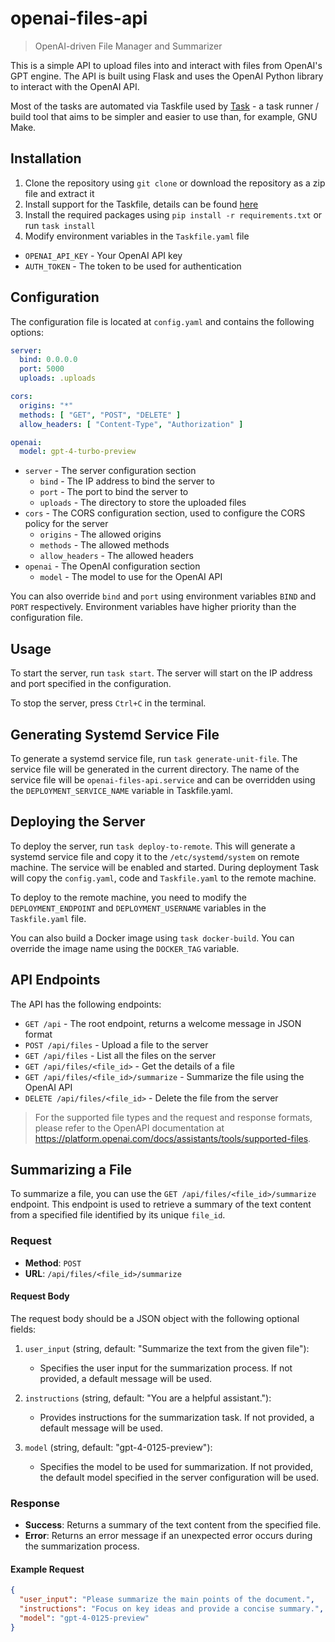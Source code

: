 # openai-files-api
> OpenAI-driven File Manager and Summarizer


This is a simple API to upload files into and interact with files from OpenAI's GPT engine.
The API is built using Flask and uses the OpenAI Python library to interact with the OpenAI API.

Most of the tasks are automated via Taskfile used by [Task](https://taskfile.dev/) - a task runner / build tool that
aims to be simpler and easier to use than, for example, GNU Make.

## Installation

1. Clone the repository using `git clone` or download the repository as a zip file and extract it
2. Install support for the Taskfile, details can be found [here](https://taskfile.dev/#/installation)
3. Install the required packages using `pip install -r requirements.txt` or run `task install`
4. Modify environment variables in the `Taskfile.yaml` file

- `OPENAI_API_KEY` - Your OpenAI API key
- `AUTH_TOKEN` - The token to be used for authentication

## Configuration

The configuration file is located at `config.yaml` and contains the following options:

```yaml
server:
  bind: 0.0.0.0
  port: 5000
  uploads: .uploads

cors:
  origins: "*"
  methods: [ "GET", "POST", "DELETE" ]
  allow_headers: [ "Content-Type", "Authorization" ]

openai:
  model: gpt-4-turbo-preview
```

- `server` - The server configuration section
    - `bind` - The IP address to bind the server to
    - `port` - The port to bind the server to
    - `uploads` - The directory to store the uploaded files
- `cors` - The CORS configuration section, used to configure the CORS policy for the server
    - `origins` - The allowed origins
    - `methods` - The allowed methods
    - `allow_headers` - The allowed headers
- `openai` - The OpenAI configuration section
    - `model` - The model to use for the OpenAI API

You can also override `bind` and `port` using environment variables `BIND` and `PORT` respectively. Environment
variables have higher priority than the configuration file.

## Usage

To start the server, run `task start`. The server will start on the IP address and port specified in the configuration.

To stop the server, press `Ctrl+C` in the terminal.

## Generating Systemd Service File

To generate a systemd service file, run `task generate-unit-file`. The service file will be generated in the current
directory. The name of the service file will be `openai-files-api.service` and can be overridden using
the `DEPLOYMENT_SERVICE_NAME` variable in Taskfile.yaml.

## Deploying the Server

To deploy the server, run `task deploy-to-remote`. This will generate a systemd service file and copy it to
the `/etc/systemd/system` on remote machine. The service will be enabled and started. During deployment Task will copy
the `config.yaml`, code and `Taskfile.yaml` to the remote machine.

To deploy to the remote machine, you need to modify the `DEPLOYMENT_ENDPOINT` and `DEPLOYMENT_USERNAME` variables in
the `Taskfile.yaml` file.

You can also build a Docker image using `task docker-build`. You can override the image name using the `DOCKER_TAG`
variable.

## API Endpoints

The API has the following endpoints:

- `GET /api` - The root endpoint, returns a welcome message in JSON format
- `POST /api/files` - Upload a file to the server
- `GET /api/files` - List all the files on the server
- `GET /api/files/<file_id>` - Get the details of a file
- `GET /api/files/<file_id>/summarize` - Summarize the file using the OpenAI API
- `DELETE /api/files/<file_id>` - Delete the file from the server

> For the supported file types and the request and response formats, please refer to the OpenAPI documentation at
https://platform.openai.com/docs/assistants/tools/supported-files.

## Summarizing a File

To summarize a file, you can use the `GET /api/files/<file_id>/summarize` endpoint. This endpoint is used to retrieve a
summary of the text content from a specified file identified by its unique `file_id`.

### Request

- **Method**: `POST`
- **URL**: `/api/files/<file_id>/summarize`
#### Request Body

The request body should be a JSON object with the following optional fields:

1. `user_input` (string, default: "Summarize the text from the given file"):
   - Specifies the user input for the summarization process. If not provided, a default message will be used.

2. `instructions` (string, default: "You are a helpful assistant."):
   - Provides instructions for the summarization task. If not provided, a default message will be used.

3. `model` (string, default: "gpt-4-0125-preview"):
   - Specifies the model to be used for summarization. If not provided, the default model specified in the server configuration will be used.

### Response

- **Success**: Returns a summary of the text content from the specified file.
- **Error**: Returns an error message if an unexpected error occurs during the summarization process.

#### Example Request

```json
{
  "user_input": "Please summarize the main points of the document.",
  "instructions": "Focus on key ideas and provide a concise summary.",
  "model": "gpt-4-0125-preview"
}